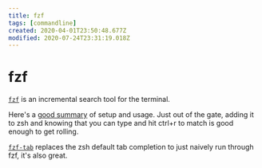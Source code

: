 ```yaml
---
title: fzf
tags: [commandline]
created: 2020-04-01T23:50:48.677Z
modified: 2020-07-24T23:31:19.018Z
---
```


# fzf

[`fzf`](https://github.com/junegunn/fzf) is an incremental search tool for the terminal.

Here's a [good summary](https://medium.com/@vdeantoni/boost-your-command-line-productivity-with-fuzzy-finder-985aa162ba5d) of setup and usage. Just out of the gate, adding it to zsh and knowing that you can type and hit ctrl+r to match is good enough to get rolling.

[`fzf-tab`](https://github.com/Aloxaf/fzf-tab) replaces the zsh default tab completion to just naively run through fzf, it's also great.
